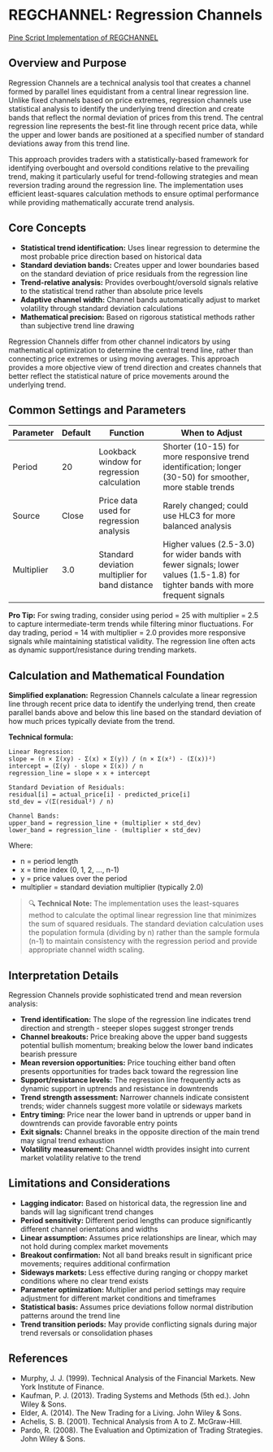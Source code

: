 # REGCHANNEL: Regression Channels

[Pine Script Implementation of REGCHANNEL](https://github.com/mihakralj/pinescript/blob/main/indicators/channels/regchannel.pine)

## Overview and Purpose

Regression Channels are a technical analysis tool that creates a channel formed by parallel lines equidistant from a central linear regression line. Unlike fixed channels based on price extremes, regression channels use statistical analysis to identify the underlying trend direction and create bands that reflect the normal deviation of prices from this trend. The central regression line represents the best-fit line through recent price data, while the upper and lower bands are positioned at a specified number of standard deviations away from this trend line.

This approach provides traders with a statistically-based framework for identifying overbought and oversold conditions relative to the prevailing trend, making it particularly useful for trend-following strategies and mean reversion trading around the regression line. The implementation uses efficient least-squares calculation methods to ensure optimal performance while providing mathematically accurate trend analysis.

## Core Concepts

* **Statistical trend identification:** Uses linear regression to determine the most probable price direction based on historical data
* **Standard deviation bands:** Creates upper and lower boundaries based on the standard deviation of price residuals from the regression line
* **Trend-relative analysis:** Provides overbought/oversold signals relative to the statistical trend rather than absolute price levels
* **Adaptive channel width:** Channel bands automatically adjust to market volatility through standard deviation calculations
* **Mathematical precision:** Based on rigorous statistical methods rather than subjective trend line drawing

Regression Channels differ from other channel indicators by using mathematical optimization to determine the central trend line, rather than connecting price extremes or using moving averages. This approach provides a more objective view of trend direction and creates channels that better reflect the statistical nature of price movements around the underlying trend.

## Common Settings and Parameters

| Parameter | Default | Function | When to Adjust |
|-----------|---------|----------|---------------|
| Period | 20 | Lookback window for regression calculation | Shorter (10-15) for more responsive trend identification; longer (30-50) for smoother, more stable trends |
| Source | Close | Price data used for regression analysis | Rarely changed; could use HLC3 for more balanced analysis |
| Multiplier | 3.0 | Standard deviation multiplier for band distance | Higher values (2.5-3.0) for wider bands with fewer signals; lower values (1.5-1.8) for tighter bands with more frequent signals |

**Pro Tip:** For swing trading, consider using period = 25 with multiplier = 2.5 to capture intermediate-term trends while filtering minor fluctuations. For day trading, period = 14 with multiplier = 2.0 provides more responsive signals while maintaining statistical validity. The regression line often acts as dynamic support/resistance during trending markets.

## Calculation and Mathematical Foundation

**Simplified explanation:**
Regression Channels calculate a linear regression line through recent price data to identify the underlying trend, then create parallel bands above and below this line based on the standard deviation of how much prices typically deviate from the trend.

**Technical formula:**

```
Linear Regression:
slope = (n × Σ(xy) - Σ(x) × Σ(y)) / (n × Σ(x²) - (Σ(x))²)
intercept = (Σ(y) - slope × Σ(x)) / n
regression_line = slope × x + intercept

Standard Deviation of Residuals:
residual[i] = actual_price[i] - predicted_price[i]
std_dev = √(Σ(residual²) / n)

Channel Bands:
upper_band = regression_line + (multiplier × std_dev)
lower_band = regression_line - (multiplier × std_dev)
```

Where:
- n = period length
- x = time index (0, 1, 2, ..., n-1)
- y = price values over the period
- multiplier = standard deviation multiplier (typically 2.0)

> 🔍 **Technical Note:** The implementation uses the least-squares method to calculate the optimal linear regression line that minimizes the sum of squared residuals. The standard deviation calculation uses the population formula (dividing by n) rather than the sample formula (n-1) to maintain consistency with the regression period and provide appropriate channel width scaling.

## Interpretation Details

Regression Channels provide sophisticated trend and mean reversion analysis:

* **Trend identification:** The slope of the regression line indicates trend direction and strength - steeper slopes suggest stronger trends
* **Channel breakouts:** Price breaking above the upper band suggests potential bullish momentum; breaking below the lower band indicates bearish pressure
* **Mean reversion opportunities:** Price touching either band often presents opportunities for trades back toward the regression line
* **Support/resistance levels:** The regression line frequently acts as dynamic support in uptrends and resistance in downtrends
* **Trend strength assessment:** Narrower channels indicate consistent trends; wider channels suggest more volatile or sideways markets
* **Entry timing:** Price near the lower band in uptrends or upper band in downtrends can provide favorable entry points
* **Exit signals:** Channel breaks in the opposite direction of the main trend may signal trend exhaustion
* **Volatility measurement:** Channel width provides insight into current market volatility relative to the trend

## Limitations and Considerations

* **Lagging indicator:** Based on historical data, the regression line and bands will lag significant trend changes
* **Period sensitivity:** Different period lengths can produce significantly different channel orientations and widths
* **Linear assumption:** Assumes price relationships are linear, which may not hold during complex market movements
* **Breakout confirmation:** Not all band breaks result in significant price movements; requires additional confirmation
* **Sideways markets:** Less effective during ranging or choppy market conditions where no clear trend exists
* **Parameter optimization:** Multiplier and period settings may require adjustment for different market conditions and timeframes
* **Statistical basis:** Assumes price deviations follow normal distribution patterns around the trend line
* **Trend transition periods:** May provide conflicting signals during major trend reversals or consolidation phases

## References

* Murphy, J. J. (1999). Technical Analysis of the Financial Markets. New York Institute of Finance.
* Kaufman, P. J. (2013). Trading Systems and Methods (5th ed.). John Wiley & Sons.
* Elder, A. (2014). The New Trading for a Living. John Wiley & Sons.
* Achelis, S. B. (2001). Technical Analysis from A to Z. McGraw-Hill.
* Pardo, R. (2008). The Evaluation and Optimization of Trading Strategies. John Wiley & Sons.
